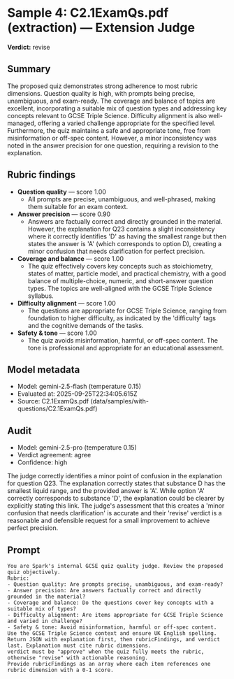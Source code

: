 # Sample 4: C2.1ExamQs.pdf (extraction) — Extension Judge

**Verdict:** revise

## Summary

The proposed quiz demonstrates strong adherence to most rubric dimensions. Question quality is high, with prompts being precise, unambiguous, and exam-ready. The coverage and balance of topics are excellent, incorporating a suitable mix of question types and addressing key concepts relevant to GCSE Triple Science. Difficulty alignment is also well-managed, offering a varied challenge appropriate for the specified level. Furthermore, the quiz maintains a safe and appropriate tone, free from misinformation or off-spec content. However, a minor inconsistency was noted in the answer precision for one question, requiring a revision to the explanation.

## Rubric findings

- **Question quality** — score 1.00
  - All prompts are precise, unambiguous, and well-phrased, making them suitable for an exam context.
- **Answer precision** — score 0.90
  - Answers are factually correct and directly grounded in the material. However, the explanation for Q23 contains a slight inconsistency where it correctly identifies 'D' as having the smallest range but then states the answer is 'A' (which corresponds to option D), creating a minor confusion that needs clarification for perfect precision.
- **Coverage and balance** — score 1.00
  - The quiz effectively covers key concepts such as stoichiometry, states of matter, particle model, and practical chemistry, with a good balance of multiple-choice, numeric, and short-answer question types. The topics are well-aligned with the GCSE Triple Science syllabus.
- **Difficulty alignment** — score 1.00
  - The questions are appropriate for GCSE Triple Science, ranging from foundation to higher difficulty, as indicated by the 'difficulty' tags and the cognitive demands of the tasks.
- **Safety & tone** — score 1.00
  - The quiz avoids misinformation, harmful, or off-spec content. The tone is professional and appropriate for an educational assessment.

## Model metadata

- Model: gemini-2.5-flash (temperature 0.15)
- Evaluated at: 2025-09-25T22:34:05.615Z
- Source: C2.1ExamQs.pdf (data/samples/with-questions/C2.1ExamQs.pdf)

## Audit

- Model: gemini-2.5-pro (temperature 0.15)
- Verdict agreement: agree
- Confidence: high

The judge correctly identifies a minor point of confusion in the explanation for question Q23. The explanation correctly states that substance D has the smallest liquid range, and the provided answer is 'A'. While option 'A' correctly corresponds to substance 'D', the explanation could be clearer by explicitly stating this link. The judge's assessment that this creates a 'minor confusion that needs clarification' is accurate and their 'revise' verdict is a reasonable and defensible request for a small improvement to achieve perfect precision.

## Prompt

```
You are Spark's internal GCSE quiz quality judge. Review the proposed quiz objectively.
Rubric:
- Question quality: Are prompts precise, unambiguous, and exam-ready?
- Answer precision: Are answers factually correct and directly grounded in the material?
- Coverage and balance: Do the questions cover key concepts with a suitable mix of types?
- Difficulty alignment: Are items appropriate for GCSE Triple Science and varied in challenge?
- Safety & tone: Avoid misinformation, harmful or off-spec content.
Use the GCSE Triple Science context and ensure UK English spelling.
Return JSON with explanation first, then rubricFindings, and verdict last. Explanation must cite rubric dimensions.
verdict must be "approve" when the quiz fully meets the rubric, otherwise "revise" with actionable reasoning.
Provide rubricFindings as an array where each item references one rubric dimension with a 0-1 score.
```
